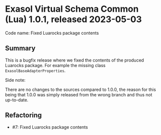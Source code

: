 # Exasol Virtual Schema Common (Lua) 1.0.1, released 2023-05-03

Code name: Fixed Luarocks package contents

## Summary

This is a bugfix release where we fixed the contents of the produced Luarocks package. For example the missing class `ExasolBaseAdapterProperties`.

Side note:

There are no changes to the sources compared to 1.0.0, the reason for this being that 1.0.0 was simply released from the wrong branch and thus not up-to-date. 

## Refactoring

* #7: Fixed Luarocks package contents